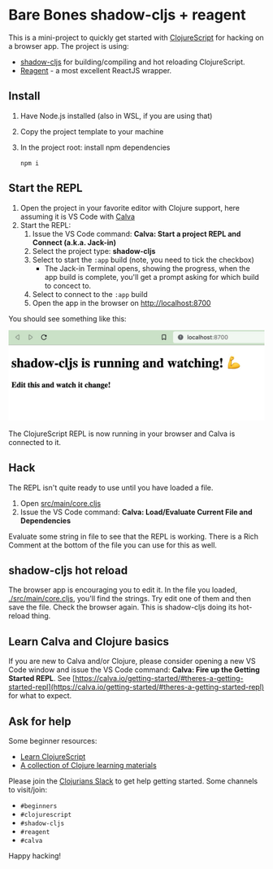 # Bare Bones shadow-cljs + reagent

This is a mini-project to quickly get started with [ClojureScript](https://clojurescript.org) for hacking on a browser app. The project is using:

* [shadow-cljs](https://github.com/thheller/shadow-cljs) for building/compiling and hot reloading ClojureScript.
* [Reagent](https://reagent-project.github.io/) - a most excellent ReactJS wrapper.

## Install

1. Have Node.js installed (also in WSL, if you are using that)
1. Copy the project template to your machine
1. In the project root: install npm dependencies

   ```
   npm i
   ```

## Start the REPL

1. Open the project in your favorite editor with Clojure support, here assuming it is VS Code with [Calva](https://calva.io/)
1. Start the REPL:
   1. Issue the VS Code command: **Calva: Start a project REPL and Connect (a.k.a. Jack-in)**
   1. Select the project type: **shadow-cljs**
   1. Select to start the `:app` build (note, you need to tick the checkbox)
      * The Jack-in Terminal opens, showing the progress, when the app build is complete, you'll get a prompt asking for which build to concect to.
   1. Select to connect to the `:app` build
   1. Open the app in the browser on <http://localhost:8700>

You should see something like this:

![](./shadow-app-running.jpg)

The ClojureScript REPL is now running in your browser and Calva is connected to it.

## Hack

The REPL isn't quite ready to use until you have loaded a file.

1. Open [src/main/core.cljs](src/main/core.cljs)
1. Issue the VS Code command: **Calva: Load/Evaluate Current File and Dependencies**

Evaluate some string in file to see that the REPL is working. There is a Rich Comment at the bottom of the file you can use for this as well.

## shadow-cljs hot reload

The browser app is encouraging you to edit it. In the file you loaded, [./src/main/core.cljs](./src/main/core.cljs), you'll find the strings. Try edit one of them and then save the file. Check the browser again. This is shadow-cljs doing its hot-reload thing.

## Learn Calva and Clojure basics

If you are new to Calva and/or Clojure, please consider opening a new VS Code window and issue the VS Code command: **Calva: Fire up the Getting Started REPL**. See [https://calva.io/getting-started/#theres-a-getting-started-repl](https://calva.io/getting-started/#theres-a-getting-started-repl) for what to expect.

## Ask for help

Some beginner resources:

* [Learn ClojureScript](https://www.learn-clojurescript.com/)
* [A collection of Clojure learning materials](https://gist.github.com/ssrihari/0bf159afb781eef7cc552a1a0b17786f)

Please join the [Clojurians Slack](http://clojurians.net) to get help getting started. Some channels to visit/join:

* `#beginners`
* `#clojurescript`
* `#shadow-cljs`
* `#reagent`
* `#calva`

Happy hacking!
